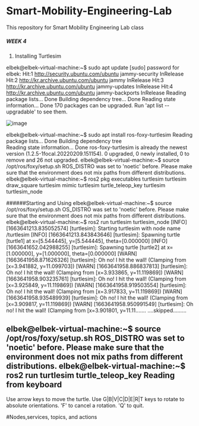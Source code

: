 # Smart-Mobility-Engineering-Lab
This repository for Smart Mobility Engineering Lab class 

##### WEEK 4 ########
1. Installing Turtlesim

elbek@elbek-virtual-machine:~$ sudo apt update
[sudo] password for elbek: 
Hit:1 http://security.ubuntu.com/ubuntu jammy-security InRelease
Hit:2 http://kr.archive.ubuntu.com/ubuntu jammy InRelease
Hit:3 http://kr.archive.ubuntu.com/ubuntu jammy-updates InRelease
Hit:4 http://kr.archive.ubuntu.com/ubuntu jammy-backports InRelease
Reading package lists... Done
Building dependency tree... Done
Reading state information... Done
170 packages can be upgraded. Run 'apt list --upgradable' to see them.


![image](https://user-images.githubusercontent.com/65524183/196971741-d0e0bcb6-5425-4198-86ea-c8dbe9495fad.png)

elbek@elbek-virtual-machine:~$ sudo apt install ros-foxy-turtlesim
Reading package lists... Done
Building dependency tree       
Reading state information... Done
ros-foxy-turtlesim is already the newest version (1.2.5-1focal.20220209.151154).
0 upgraded, 0 newly installed, 0 to remove and 26 not upgraded.
elbek@elbek-virtual-machine:~$ source /opt/ros/foxy/setup.sh
ROS_DISTRO was set to 'noetic' before. Please make sure that the environment does not mix paths from different distributions.
elbek@elbek-virtual-machine:~$  ros2 pkg executables turtlesim
turtlesim draw_square
turtlesim mimic
turtlesim turtle_teleop_key
turtlesim turtlesim_node


######Starting and Using
elbek@elbek-virtual-machine:~$  source /opt/ros/foxy/setup.sh
OS_DISTRO was set to 'noetic' before. Please make sure that the environment does not mix paths from different distributions.
elbek@elbek-virtual-machine:~$  ros2 run turtlesim turtlesim_node
[INFO] [1663641213.835052574] [turtlesim]: Starting turtlesim with node name /turtlesim
[INFO] [1663641213.843843646] [turtlesim]: Spawning turtle [turtle1] at x=[5.544445], y=[5.544445], theta=[0.000000]
[INFO] [1663641652.042988255] [turtlesim]: Spawning turtle [turtle2] at x=[1.000000], y=[1.000000], theta=[0.000000]
[WARN] [1663641958.871626326] [turtlesim]: Oh no! I hit the wall! (Clamping from [x=3.941882, y=11.099703])
[WARN] [1663641958.886837813] [turtlesim]: Oh no! I hit the wall! (Clamping from [x=3.933865, y=11.119869])
[WARN] [1663641958.903235761] [turtlesim]: Oh no! I hit the wall! (Clamping from [x=3.925849, y=11.119869])
[WARN] [1663641958.919503554] [turtlesim]: Oh no! I hit the wall! (Clamping from [x=3.917833, y=11.119869])
[WARN] [1663641958.935489939] [turtlesim]: Oh no! I hit the wall! (Clamping from [x=3.909817, y=11.119869])
[WARN] [1663641958.950991549] [turtlesim]: Oh no! I hit the wall! (Clamping from [x=3.901801, y=11.11.......
....skipped.........

elbek@elbek-virtual-machine:~$ source /opt/ros/foxy/setup.sh
ROS_DISTRO was set to 'noetic' before. Please make sure that the environment does not mix paths from different distributions.
elbek@elbek-virtual-machine:~$ ros2 run turtlesim turtle_teleop_key
Reading from keyboard
---------------------------
Use arrow keys to move the turtle.
Use G|B|V|C|D|E|R|T keys to rotate to absolute orientations. 'F' to cancel a rotation.
'Q' to quit.

#Nodes,services, topics, and actions

